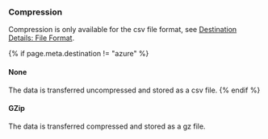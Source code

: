 ### Compression

Compression is only available for the csv file format, see [Destination Details: File Format](#file-format).

{% if page.meta.destination != "azure" %}
#### None
The data is transferred uncompressed and stored as a csv file.
{% endif %}

#### GZip
The data is transferred compressed and stored as a gz file. 

